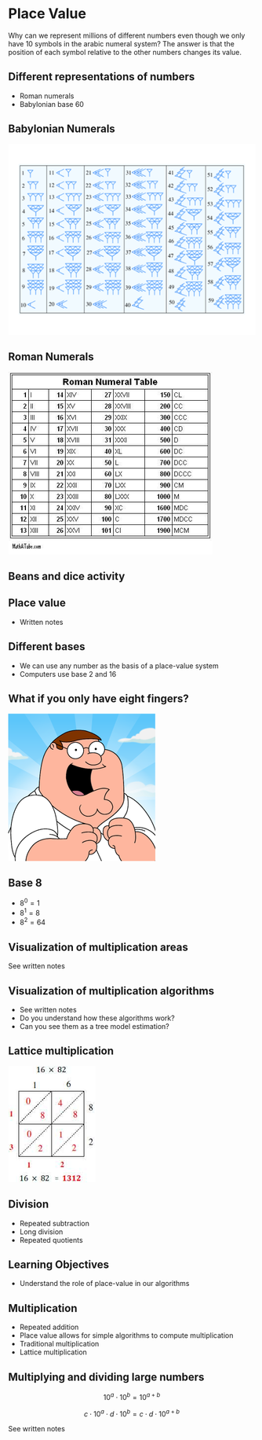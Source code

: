# Place Value

Why can we represent millions of different numbers even though we only
have 10 symbols in the arabic numeral system?  The answer is that the
position of each symbol relative to the other numbers changes its value.

## Different representations of numbers
- Roman numerals
- Babylonian base 60

## Babylonian Numerals
![](./figures/babylonian.png)

## Roman Numerals
![](./figures/roman-numerals.jpg)

## Beans and dice activity

## Place value
- Written notes

## Different bases
- We can use any number as the basis of a place-value system
- Computers use base 2 and 16

## What if you only have eight fingers?
![](./figures/eight-fingers.png)

## Base 8
- $8^0 = 1$
- $8^1 = 8$
- $8^2 = 64$

## Visualization of multiplication areas
See written notes

## Visualization of multiplication algorithms

- See written notes
- Do you understand how these algorithms work?
- Can you see them as a tree model estimation?

## Lattice multiplication
![](./figures/lattice-multiplication.jpg)

## Division
- Repeated subtraction
- Long division
- Repeated quotients



<!-- graphical display of multiplication squares -->

## Learning Objectives
- Understand the role of place-value in our algorithms

## Multiplication
- Repeated addition
- Place value allows for simple algorithms to compute multiplication
- Traditional multiplication
- Lattice multiplication


## Multiplying and dividing large numbers

$$ 10^a \cdot 10^b = 10^{a+b} $$

$$ c \cdot 10^a \cdot d \cdot 10^b = c \cdot d \cdot 10^{a+b} $$

See written notes


